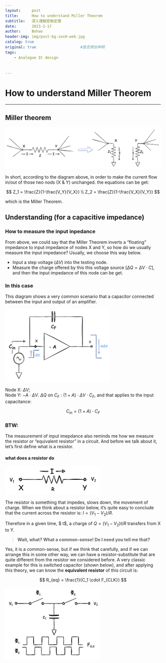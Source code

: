 ```yaml
---
layout:     post
title:      How to understand Miller Theorem
subtitle:   深入理解密勒定理
date:       2023-2-17
author:     Bohao
header-img: img/post-bg-ios9-web.jpg
catalog: true
original: true                    #是否原创申明
tags:
    - Analogue IC design
    

---
```




# How to understand Miller Theorem

---

## Miller theorem

<img src="https://raw.githubusercontent.com/merengueLee/my-gallery/master/imag/20230217170004.png" alt="screenshot 2023-02-17 at 16.59.57" style="zoom:50%;" />

In short, according to the diagram above, in order to make the current flow in/out of those two nods (X & Y) unchanged. the equations can be get:

$$
Z_1 = \frac{Z}{1-\frac{V_Y}{V_X}} \\
Z_2 = \frac{Z}{1-\frac{V_X}{V_Y}}
$$

which is the Miller Theorem.



## Understanding (for a capacitive impedance)

### How to measure the input inpedance

From above, we could say that the Miller Theorem inverts a “floating” impedance to input impedance of nodes X and Y, so how do we usually measure the input impedance? Usually, we choose this way  below.

+ Input a step voltage ($\Delta V$) into the testing node.
+ Measure the charge offered by this this voltage source [$\Delta Q = \Delta V \cdot C$], and then the input impedance of this node can be get.



### In this case

This diagram shows a very common scenario that a capacitor connected between the input and output of an amplifier.

<img src="https://raw.githubusercontent.com/merengueLee/my-gallery/master/imag/20230217220152.png" alt="screenshot 2023-02-17 at 22.01.45" style="zoom:33%;" />

Node X: $\Delta V$;    
Node Y: $- A \cdot \Delta V$.
$\Delta Q$ on $C_F$ : $(1+A) \cdot \Delta V \cdot C_F$, and that applies to the input capacitance: 

$$
C_{in} = (1+A) \cdot C_F
$$


### BTW: 

The measurement of input imepdance also reminds me how we measure the resistor or “equivalent resistor” in a circuit. And before we talk about it, let’s first define what is a resistor.

#### what does a resistor do

<img src="https://raw.githubusercontent.com/merengueLee/my-gallery/master/imag/20230217223001.png" alt="screenshot 2023-02-17 at 22.29.53" style="zoom:30%;" />

The resistor is something that impedes, slows down, the movement of charge. When we think about a resistor below, it’s quite easy to conclude that the current across the resistor is: $I = (V_1 - V_2) / R$.

Therefore in a given time, $ t$, a charge of $Q = (V_1 - V_2) t /R$  transfers from X to Y.

> **Wait, what? What a common-sense! Do I need you tell me that?**

Yes, it is a common-sense, but if we think that carefully, and if we can arrange this in some other way, we can have a resistor-substitute that are quite different from the resistor we considered before. A very classic example for this is switched capacitor (shown below), and after applying this theory, we can know the **equivalent resistor** of this  circuit is:

$$
R_{eq} = \frac{1}{C_1 \cdot F_{CLK}} 
$$

<img src="https://raw.githubusercontent.com/merengueLee/my-gallery/master/imag/20230217225306.png" alt="screenshot 2023-02-17 at 22.53.01" style="zoom:30%;" />

























